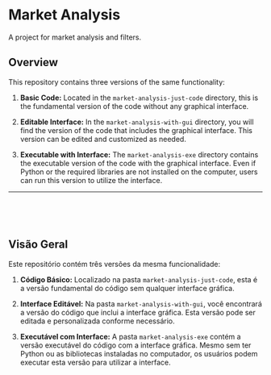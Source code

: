 # Market Analysis

A project for market analysis and filters.

## Overview

This repository contains three versions of the same functionality:

1. **Basic Code:** Located in the `market-analysis-just-code` directory, this is the fundamental version of the code without any graphical interface.

2. **Editable Interface:** In the `market-analysis-with-gui` directory, you will find the version of the code that includes the graphical interface. This version can be edited and customized as needed.

3. **Executable with Interface:** The `market-analysis-exe` directory contains the executable version of the code with the graphical interface. Even if Python or the required libraries are not installed on the computer, users can run this version to utilize the interface.


---

&nbsp;

&nbsp;


## Visão Geral

Este repositório contém três versões da mesma funcionalidade:

1. **Código Básico:** Localizado na pasta `market-analysis-just-code`, esta é a versão fundamental do código sem qualquer interface gráfica.

2. **Interface Editável:** Na pasta `market-analysis-with-gui`, você encontrará a versão do código que inclui a interface gráfica. Esta versão pode ser editada e personalizada conforme necessário.

3. **Executável com Interface:** A pasta `market-analysis-exe` contém a versão executável do código com a interface gráfica. Mesmo sem ter Python ou as bibliotecas instaladas no computador, os usuários podem executar esta versão para utilizar a interface.

